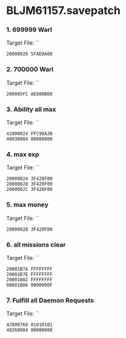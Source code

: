 # BLJM61157.savepatch

### 1. 699999 Warl

Target File: ``

```
20000020 5FAE0A00
```

### 2. 700000 Warl

Target File: ``

```
200005FC AE600B00
```

### 3. Ability all max

Target File: ``

```
42000024 FFC99A3B
40030004 00000000
```

### 4. max exp

Target File: ``

```
20000024 3F420F00
20000028 3F420F00
2000002C 3F420F00
```

### 5. max money

Target File: ``

```
20000020 3F420F00
```

### 6. all missions clear

Target File: ``

```
20001B7A FFFFFFFF
20001B7E FFFFFFFF
20001B82 FFFFFFFF
00001B86 0000000F
```

### 7. Fulfill all Daemon Requests

Target File: ``

```
42000768 01010101
40260004 00000000
```

